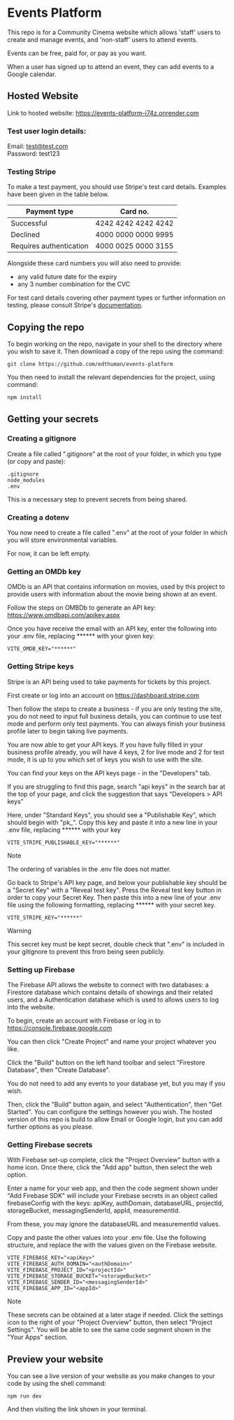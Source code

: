 # Events Platform

This repo is for a Community Cinema website which allows 'staff' users to create and manage events, and 'non-staff' users to attend events.

Events can be free, paid for, or pay as you want.

When a user has signed up to attend an event, they can add events to a Google calendar.

## Hosted Website

Link to hosted website: https://events-platform-i74z.onrender.com

### Test user login details:  

Email: test@test.com  
Password: test123

### Testing Stripe

To make a test payment, you should use Stripe's test card details. Examples have been given in the table below. 

| Payment type            | Card no.            |
| ----------------------- | ------------------- |
| Successful              | 4242 4242 4242 4242 |
| Declined                | 4000 0000 0000 9995 |
| Requires authentication | 4000 0025 0000 3155 |

Alongside these card numbers you will also need to provide:
- any valid future date for the expiry
- any 3 number combination for the CVC

For test card details covering other payment types or further information on testing, please consult Stripe's [documentation](https://docs.stripe.com/testing).


## Copying the repo

To begin working on the repo, navigate in your shell to the directory where you wish to save it. Then download a copy of the repo using the command:

```
git clone https://github.com/edthuman/events-platform
```

You then need to install the relevant dependencies for the project, using command:

```
npm install
```

## Getting your secrets

### Creating a gitignore

Create a file called ".gitignore" at the root of your folder, in which you type (or copy and paste): 

```
.gitignore
node_modules
.env
```

This is a necessary step to prevent secrets from being shared.

### Creating a dotenv

You now need to create a file called ".env" at the root of your folder in which you will store environmental variables.

For now, it can be left empty.

### Getting an OMDb key

OMDb is an API that contains information on movies, used by this project to provide users with information about the movie being shown at an event.

Follow the steps on OMBDb to generate an API key: https://www.omdbapi.com/apikey.aspx

Once you have receive the email with an API key, enter the following into your .env file, replacing ****** with your given key:

```
VITE_OMDB_KEY="******"
```

### Getting Stripe keys

Stripe is an API being used to take payments for tickets by this project.

First create or log into an account on https://dashboard.stripe.com

Then follow the steps to create a business - if you are only testing the site, you do not need to input full business details, you can continue to use test mode and perform only test payments. You can always finish your business profile later to begin taking live payments.

You are now able to get your API keys. If you have fully filled in your business profile already, you will have 4 keys, 2 for live mode and 2 for test mode, it is up to you which set of keys you wish to use with the site.

You can find your keys on the API keys page - in the "Developers" tab. 

If you are struggling to find this page, search "api keys" in the search bar at the top of your page, and click the suggestion that says "Developers > API keys"

Here, under "Standard Keys", you should see a "Publishable Key", which should begin with "pk_". Copy this key and paste it into a new line in your .env file, replacing ****** with your key

```
VITE_STRIPE_PUBLISHABLE_KEY="******"
```

> [!NOTE]
> The ordering of variables in the .env file does not matter.

Go back to Stripe's API key page, and below your publishable key should be a "Secret Key" with a "Reveal test key". Press the Reveal test key button in order to copy your Secret Key. Then paste this into a new line of your .env file using the following formatting, replacing ****** with your secret key.

```
VITE_STRIPE_KEY="******"
```

> [!WARNING]
> This secret key must be kept secret, double check that ".env" is included in your gitignore to prevent this from being seen publicly.

### Setting up Firebase

The Firebase API allows the website to connect with two databases: a Firestore database which contains details of showings and their related users, and a Authentication database which is used to allows users to log into the website.

To begin, create an account with Firebase or log in to https://console.firebase.google.com

You can then click "Create Project" and name your project whatever you like.

Click the "Build" button on the left hand toolbar and select "Firestore Database", then "Create Database".

You do not need to add any events to your database yet, but you may if you wish.

Then, click the "Build" button again, and select "Authentication", then "Get Started". You can configure the settings however you wish. The hosted version of this repo is build to allow Email or Google login, but you can add further options as you please.

### Getting Firebase secrets

With Firebase set-up complete, click the "Project Overview" button with a home icon. Once there, click the "Add app" button, then select the web option.

Enter a name for your web app, and then the code segment shown under "Add Firebase SDK" will include your Firebase secrets in an object called firebaseConfig with the keys: apiKey, authDomain, databaseURL, projectId, storageBucket, messagingSenderId, appId, measurementId.

From these, you may ignore the databaseURL and measurementId values.

Copy and paste the other values into your .env file. Use the following structure, and replace the <variable names> with the values given on the Firebase website.

```
VITE_FIREBASE_KEY="<apiKey>"
VITE_FIREBASE_AUTH_DOMAIN="<authDomain>"
VITE_FIREBASE_PROJECT_ID="<projectId>"
VITE_FIREBASE_STORAGE_BUCKET="<storageBucket>"
VITE_FIREBASE_SENDER_ID="<messagingSenderId>"
VITE_FIREBASE_APP_ID="<appId>"
```

> [!NOTE]
> These secrets can be obtained at a later stage if needed. 
> Click the settings icon to the right of your "Project Overview" button, then select "Project Settings". You will be able to see the same code segment shown in the "Your Apps" section.

## Preview your website

You can see a live version of your website as you make changes to your code by using the shell command:

```
npm run dev
```

And then visiting the link shown in your terminal.
